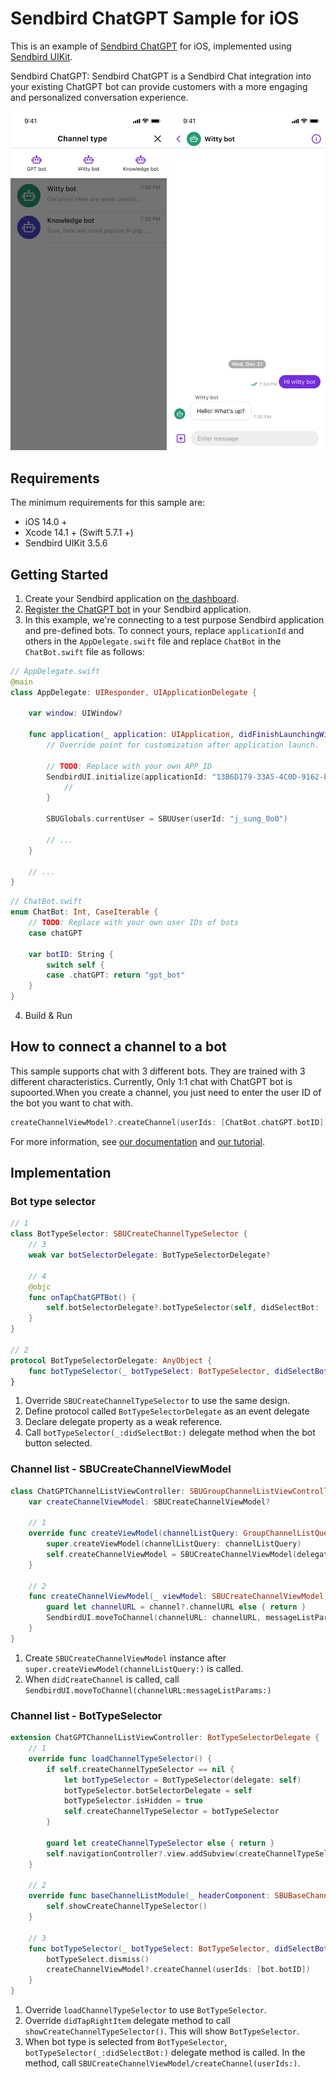 # Sendbird ChatGPT Sample for iOS

This is an example of [Sendbird ChatGPT](https://sendbird.com/docs/chat/v3/platform-api/bot/bot-overview#1-overview) for iOS, implemented using [Sendbird UIKit](https://sendbird.com/docs/uikit/v3/ios/overview).

<p>
Sendbird ChatGPT: Sendbird ChatGPT is a Sendbird Chat integration into your existing ChatGPT bot can provide customers with a more engaging and personalized conversation experience.
</p>

<p align="center">
  <img
    src="./channel_list.png"
    width="250"
  />
  <img
    src="./channel.png"
    width="250"
  />
</p>

## Requirements
The minimum requirements for this sample are:

- iOS 14.0 +
- Xcode 14.1 + (Swift 5.7.1 +)
- Sendbird UIKit 3.5.6

## Getting Started
1. Create your Sendbird application on [the dashboard](https://dashboard.sendbird.com/auth/signup).
2. [Register the ChatGPT bot](https://sendbird.com/developer/tutorials/chatbot-google-dialogflow) in your Sendbird application.
3. In this example, we're connecting to a test purpose Sendbird application and pre-defined bots. To connect yours, replace `applicationId` and others in the `AppDelegate.swift` file and replace `ChatBot` in the `ChatBot.swift` file as follows: 

```swift
// AppDelegate.swift
@main
class AppDelegate: UIResponder, UIApplicationDelegate {

    var window: UIWindow?

    func application(_ application: UIApplication, didFinishLaunchingWithOptions launchOptions: [UIApplication.LaunchOptionsKey: Any]?) -> Bool {
        // Override point for customization after application launch.
        
        // TODO: Replace with your own APP_ID
        SendbirdUI.initialize(applicationId: "13B6D179-33A5-4C0D-9162-E11DAC9358FC") { error in
            //
        }
        
        SBUGlobals.currentUser = SBUUser(userId: "j_sung_0o0")
        
        // ...
    }
    
    // ...
}
```

```swift
// ChatBot.swift
enum ChatBot: Int, CaseIterable {
    // TODO: Replace with your own user IDs of bots
    case chatGPT
    
    var botID: String {
        switch self {
        case .chatGPT: return "gpt_bot"
    }
}
```

4. Build & Run

## How to connect a channel to a bot
This sample supports chat with 3 different bots. They are trained with 3 different characteristics.
Currently, Only 1:1 chat with ChatGPT bot is supoorted.When you create a channel, you just need to enter the user ID of the bot you want to chat with.

```swift
createChannelViewModel?.createChannel(userIds: [ChatBot.chatGPT.botID])
```

For more information, see [our documentation](https://sendbird.com/docs/chat/v3/platform-api/bot/bot-overview#1-overview) and [our tutorial](https://sendbird.com/developer/tutorials/chatgpt-integration-build-a-chatgpt-powered-chatbot-part-1).

## Implementation

### Bot type selector

```swift
// 1
class BotTypeSelector: SBUCreateChannelTypeSelector {
    // 3
    weak var botSelectorDelegate: BotTypeSelectorDelegate?

    // 4
    @objc
    func onTapChatGPTBot() {
        self.botSelectorDelegate?.botTypeSelector(self, didSelectBot: .chatGPT)
    }
}

// 2
protocol BotTypeSelectorDelegate: AnyObject {
    func botTypeSelector(_ botTypeSelect: BotTypeSelector, didSelectBot bot: ChatBot)
}
```
1. Override `SBUCreateChannelTypeSelector` to use the same design.
2. Define protocol called `BotTypeSelectorDelegate` as an event delegate
3. Declare delegate property as a weak reference.
4. Call `botTypeSelector(_:didSelectBot:)` delegate method when the bot button selected.

### Channel list - SBUCreateChannelViewModel
```swift
class ChatGPTChannelListViewController: SBUGroupChannelListViewController, SBUCreateChannelViewModelDelegate {
    var createChannelViewModel: SBUCreateChannelViewModel?

    // 1
    override func createViewModel(channelListQuery: GroupChannelListQuery?) {
        super.createViewModel(channelListQuery: channelListQuery)
        self.createChannelViewModel = SBUCreateChannelViewModel(delegate: self)
    }

    // 2
    func createChannelViewModel(_ viewModel: SBUCreateChannelViewModel, didCreateChannel channel: BaseChannel?, withMessageListParams messageListParams: MessageListParams?) {
        guard let channelURL = channel?.channelURL else { return }
        SendbirdUI.moveToChannel(channelURL: channelURL, messageListParams: messageListParams)
    }
}
```
1. Create `SBUCreateChannelViewModel` instance after `super.createViewModel(channelListQuery:)` is called.
2. When `didCreateChannel` is called, call `SendbirdUI.moveToChannel(channelURL:messageListParams:)`

### Channel list - BotTypeSelector

```swift
extension ChatGPTChannelListViewController: BotTypeSelectorDelegate {
    // 1
    override func loadChannelTypeSelector() {
        if self.createChannelTypeSelector == nil {
            let botTypeSelector = BotTypeSelector(delegate: self)
            botTypeSelector.botSelectorDelegate = self
            botTypeSelector.isHidden = true
            self.createChannelTypeSelector = botTypeSelector
        }
        
        guard let createChannelTypeSelector else { return }
        self.navigationController?.view.addSubview(createChannelTypeSelector)
    }

    // 2
    override func baseChannelListModule(_ headerComponent: SBUBaseChannelListModule.Header, didTapRightItem rightItem: UIBarButtonItem) {
        self.showCreateChannelTypeSelector()
    }

    // 3
    func botTypeSelector(_ botTypeSelect: BotTypeSelector, didSelectBot bot: ChatBot) {
        botTypeSelect.dismiss()
        createChannelViewModel?.createChannel(userIds: [bot.botID])
    }
}
```
1. Override `loadChannelTypeSelector` to use `BotTypeSelector`.
2. Override `didTapRightItem` delegate method to call `showCreateChannelTypeSelector()`. This will show `BotTypeSelector`.
3. When bot type is selected from `BotTypeSelector`, `botTypeSelector(_:didSelectBot:)` delegate method is called. In the method, call `SBUCreateChannelViewModel/createChannel(userIds:)`.

